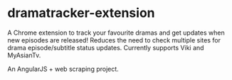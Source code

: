 # dramatracker-extension
A Chrome extension to track your favourite dramas and get updates when new episodes are released! 
Reduces the need to check multiple sites for drama episode/subtitle status updates.
Currently supports Viki and MyAsianTv.

An AngularJS + web scraping project.
